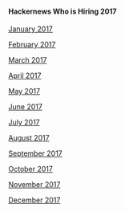 #### Hackernews Who is Hiring 2017

[January 2017](https://news.ycombinator.com/item?id=13301832)

[February 2017](https://news.ycombinator.com/item?id=13541679)

[March 2017](https://news.ycombinator.com/item?id=13764728)

[April 2017](https://news.ycombinator.com/item?id=14023198)

[May 2017](https://news.ycombinator.com/item?id=14238005)

[June 2017](https://news.ycombinator.com/item?id=14460777)

[July 2017](https://news.ycombinator.com/item?id=14688684)

[August 2017](https://news.ycombinator.com/item?id=14901313)

[September 2017](https://news.ycombinator.com/item?id=15148885)

[October 2017]()

[November 2017]()

[December 2017]()

